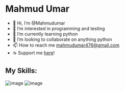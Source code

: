 # Mahmud Umar
- 👋 Hi, I’m @Mahmudumar
- 👀 I’m interested in programming and testing
- 🌱 I’m currently learning python
- 💞️ I’m looking to collaborate on anything python
- 📫 How to reach me mahmudumar476@gmail.com
- ☕ Support me [here](https://paystack.com/pay/supportMahmud)!


## My Skills:

![image](https://github.com/Mahmudumar/Mahmudumar/assets/90246975/1dde0db1-7790-48d8-9b25-0d64d5144670)
![image](https://github.com/Mahmudumar/Mahmudumar/assets/90246975/51e5d3ee-4a07-4df5-8897-6839c879c70f)



<!---
Mahmudumar/Mahmudumar is a ✨ special ✨ repository because its `README.md` (this file) appears on your GitHub profile.
You can click the Preview link to take a look at your changes.
--->
